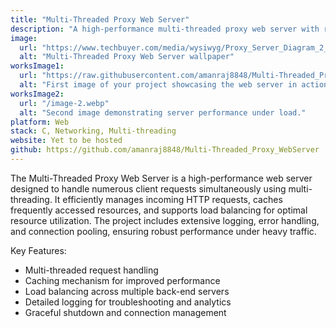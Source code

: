 ```yaml
---
title: "Multi-Threaded Proxy Web Server"
description: "A high-performance multi-threaded proxy web server with request handling, caching, and load balancing capabilities."
image:
  url: "https://www.techbuyer.com/media/wysiwyg/Proxy_Server_Diagram_2_.png"
  alt: "Multi-Threaded Proxy Web Server wallpaper"
worksImage1:
  url: "https://raw.githubusercontent.com/amanraj8848/Multi-Threaded_Proxy_WebServer/main/pics/cache.png"
  alt: "First image of your project showcasing the web server in action."
worksImage2:
  url: "/image-2.webp"
  alt: "Second image demonstrating server performance under load."
platform: Web
stack: C, Networking, Multi-threading
website: Yet to be hosted
github: https://github.com/amanraj8848/Multi-Threaded_Proxy_WebServer
---
```


The Multi-Threaded Proxy Web Server is a high-performance web server designed to handle numerous client requests simultaneously using multi-threading. It efficiently manages incoming HTTP requests, caches frequently accessed resources, and supports load balancing for optimal resource utilization. The project includes extensive logging, error handling, and connection pooling, ensuring robust performance under heavy traffic.

Key Features:

- Multi-threaded request handling
- Caching mechanism for improved performance
- Load balancing across multiple back-end servers
- Detailed logging for troubleshooting and analytics
- Graceful shutdown and connection management
